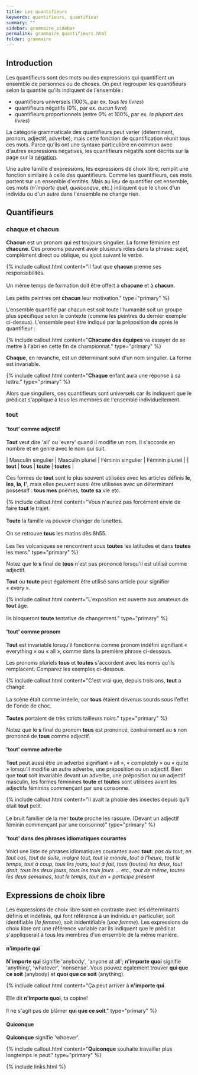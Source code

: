 ```yaml
---
title: Les quantifieurs
keywords: quantifieurs, quantifieur
summary: ""
sidebar: grammaire_sidebar
permalink: grammaire_quantifieurs.html
folder: grammaire
---
```


## Introduction

Les quantifieurs sont des mots ou des expressions qui quantifient un ensemble de personnes ou de choses. On peut regrouper les quantifieurs selon la quantité qu'ils indiquent de l'ensemble :

+ quantifieurs universels (100%, par ex. *tous les livres*)
+ quantifieurs négatifs (0%, par ex. *aucun livre*)
+ quantifieurs proportionnels (entre 0% et 100%, par ex. *la plupart des livres*)

La catégorie grammaticale des quantifieurs peut varier (déterminant, pronom, adjectif, adverbe), mais cette fonction de quantification réunit tous ces mots. Parce qu'ils ont une syntaxe particulière en commun avec d'autres expressions négatives, les quantifieurs négatifs sont décrits sur la page sur la [négation](/grammaire_n%C3%A9gation.html).

Une autre famille d'expressions, les expressions de choix libre, remplit une fonction similaire à celle des quantifieurs. Comme les quantifieurs, ces mots portent sur un ensemble d'entités. Mais au lieu de quantifier cet ensemble, ces mots (*n'importe quel*, *quelconque*, etc.) indiquent que le choix d'un individu ou d'un autre dans l'ensemble ne change rien.

## Quantifieurs

### chaque et chacun

**Chacun** est un pronom qui est toujours singulier. La forme féminine est **chacune**. Ces pronoms peuvent avoir plusieurs rôles dans la phrase: sujet, complément direct ou oblique, ou ajout suivant le verbe. 

{% include callout.html content="Il faut que **chacun** prenne ses responsabilités.<br/><br/>Un même temps de formation doit être offert à **chacune** et à **chacun**.<br/><br/>Les petits peintres ont **chacun** leur motivation." type="primary" %}

L'ensemble quantifié par chacun est soit toute l'humanité soit un groupe plus spécifique selon le contexte (comme les peintres du dernier exemple ci-dessus). L'ensemble peut être indiqué par la préposition **de** après le quantifieur :

{% include callout.html content="**Chacune des équipes** va essayer de se mettre à l'abri en cette fin de championnat." type="primary" %}

**Chaque**, en revanche, est un déterminant suivi d'un nom singulier. La forme est invariable.

{% include callout.html content="**Chaque** enfant aura une réponse à sa lettre." type="primary" %}

Alors que singuliers, ces quantifieurs sont universels car ils indiquent que le prédicat s'applique à tous les membres de l'ensemble individuellement.

### tout

#### 'tout' comme adjectif
**Tout** veut dire 'all' ou 'every' quand il modifie un nom. Il s'accorde en nombre et en genre avec le nom qui suit.

| Masculin singulier | Masculin pluriel | Féminin singulier | Féminin pluriel |
| **tout** | **tous** | **toute** | **toutes** |

Ces formes de **tout** sont le plus souvent utilisées avec les articles définis **le**, **les**, **la**, **l'**, mais elles peuvent aussi être utilisées avec un déterminant possessif : **tous mes** poèmes, **toute sa** vie etc.

{% include callout.html content="Vous n'auriez pas forcément envie de faire **tout** le trajet.<br/><br/>**Toute** la famille va pouvoir changer de lunettes.<br/><br/>On se retrouve **tous** les matins dès 8h55.<br/><br/>Les îles volcaniques se rencontrent sous **toutes** les latitudes et dans **toutes** les mers." type="primary" %}

Notez que le **s** final de **tous** n'est pas prononcé lorsqu'il est utilisé comme adjectif.

**Tout** ou **toute** peut également être utilisé sans article pour signifier « every ».

{% include callout.html content="L'exposition est ouverte aux amateurs de **tout** âge.<br/><br/>Ils bloqueront **toute** tentative de changement." type="primary" %}

#### 'tout' comme pronom
**Tout** est invariable lorsqu'il fonctionne comme pronom indéfini signifiant « everything » ou « all », comme dans la première phrase ci-dessous.

Les pronoms pluriels **tous** et **toutes** s'accordent avec les noms qu'ils remplacent. Comparez les exemples ci-dessous.

{% include callout.html content="C'est vrai que, depuis trois ans, **tout** a changé.<br/><br/>La scène était comme irréelle, car **tous** étaient devenus sourds sous l'effet de l'onde de choc.<br/><br/>**Toutes** portaient de très stricts tailleurs noirs." type="primary" %}

Notez que le **s** final du pronom **tous** est prononcé, contrairement au **s** non prononcé de **tous** comme adjectif.

#### 'tout' comme adverbe
**Tout** peut aussi être un adverbe signifiant « all », « completely » ou « quite » lorsqu'il modifie un autre adverbe, une préposition ou un adjectif. Bien que **tout** soit invariable devant un adverbe, une préposition ou un adjectif masculin, les formes féminines **toute** et **toutes** sont utilisées avant les adjectifs féminins commençant par une consonne.

{% include callout.html content="Il avait la phobie des insectes depuis qu'il était **tout** petit.<br/><br/>Le bruit familier de la mer **toute** proche les rassure. (Devant un adjectif féminin commençant par une consonne)" type="primary" %}

#### 'tout' dans des phrases idiomatiques courantes
Voici une liste de phrases idiomatiques courantes avec **tout**:
*pas du tout*, *en tout cas*, *tout de suite*, *malgré tout*, *tout le monde*, *tout à l'heure*, *tout le temps*, *tout à coup*, *tous les jours*, *tout à fait*, *tous* (*toutes*) *les deux*, *tout droit*, *tous les deux jours*, *tous les trois jours* ... etc., *tout de même*, *toutes les deux semaines*, *tout le temps*, *tout en + participe présent*

## Expressions de choix libre

Les expressions de choix libre sont en contraste avec les déterminants définis et indéfinis, qui font référence à un individu en particulier, soit identifiable (*la femme*), soit inidentifiable (*une femme*). Les expressions de choix libre ont une référence variable car ils indiquent que le prédicat s'appliquerait à tous les membres d'un ensemble de la même manière.

#### n'importe qui
**N'importe qui** signifie 'anybody', 'anyone at all'; **n'importe quoi** signifie 'anything', 'whatever', 'nonsense'. Vous pouvez également trouver **qui que ce soit** (anybody) et **quoi que ce soit** (anything).

{% include callout.html content="Ça peut arriver à **n'importe qui**.<br/><br/>Elle dit **n'importe quoi**, ta copine!<br/><br/>Il ne s'agit pas de blâmer **qui que ce soit**." type="primary" %}

#### Quiconque
**Quiconque** signifie 'whoever'.

{% include callout.html content="**Quiconque** souhaite travailler plus longtemps le peut." type="primary" %}

{% include links.html %}
